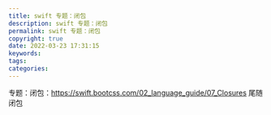 ```yaml
---
title: swift 专题：闭包
description: swift 专题：闭包
permalink: swift 专题：闭包
copyright: true
date: 2022-03-23 17:31:15
keywords:
tags:
categories:
---
```


专题：闭包：https://swift.bootcss.com/02_language_guide/07_Closures
尾随闭包